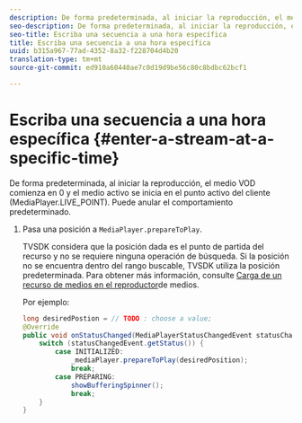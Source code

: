 ```yaml
---
description: De forma predeterminada, al iniciar la reproducción, el medio VOD comienza en 0 y el medio activo se inicia en el punto activo del cliente (MediaPlayer.LIVE_POINT). Puede anular el comportamiento predeterminado.
seo-description: De forma predeterminada, al iniciar la reproducción, el medio VOD comienza en 0 y el medio activo se inicia en el punto activo del cliente (MediaPlayer.LIVE_POINT). Puede anular el comportamiento predeterminado.
seo-title: Escriba una secuencia a una hora específica
title: Escriba una secuencia a una hora específica
uuid: b315a967-77ad-4352-8a32-f228704d4b20
translation-type: tm+mt
source-git-commit: ed910a60440ae7c0d19d9be56c80c8bdbc62bcf1

---
```



# Escriba una secuencia a una hora específica {#enter-a-stream-at-a-specific-time}

De forma predeterminada, al iniciar la reproducción, el medio VOD comienza en 0 y el medio activo se inicia en el punto activo del cliente (MediaPlayer.LIVE_POINT). Puede anular el comportamiento predeterminado.

1. Pasa una posición a `MediaPlayer.prepareToPlay`.

   TVSDK considera que la posición dada es el punto de partida del recurso y no se requiere ninguna operación de búsqueda. Si la posición no se encuentra dentro del rango buscable, TVSDK utiliza la posición predeterminada. Para obtener más información, consulte [Carga de un recurso de medios en el reproductor](../../../tvsdk-3x-android-prog/android-3x-content-playback-options-android2/mediaplayer-initialize-for-video/android-3x-media-resource-load.md)de medios.

   Por ejemplo:

   ```java
   long desiredPostion = // TODO : choose a value; 
   @Override 
   public void onStatusChanged(MediaPlayerStatusChangedEvent statusChangedEvent) {   
       switch (statusChangedEvent.getStatus()) { 
           case INITIALIZED: 
               _mediaPlayer.prepareToPlay(desiredPosition); 
               break; 
           case PREPARING: 
               showBufferingSpinner(); 
               break; 
       } 
   }
   ```
